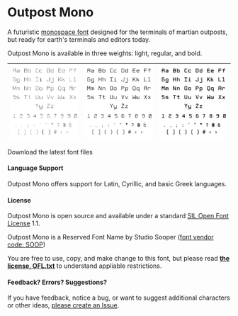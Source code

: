 # Outpost Mono

A futuristic [monospace font](https://en.wikipedia.org/wiki/Monospaced_font) designed for the terminals of martian outposts, but ready for earth's terminals and editors today.

Outpost Mono is available in three weights: light, regular, and bold.

| ![Preview of Outpost Mono Light](docs/om-light-ex.png) | ![Preview of Outpost Mono Regular](docs/om-regular-ex.png) | ![Preview of Outpost Mono Bold](docs/om-bold-ex.png) |
| -------------------------- | -------------------------- | -------------------------- |

Download the latest font files

#### Language Support

Outpost Mono offers support for Latin, Cyrillic, and basic Greek languages.

#### License

Outpost Mono is open source and available under a standard [SIL Open Font License](https://openfontlicense.org) 1.1. 

Outpost Mono is a Reserved Font Name by Studio Sooper ([font vendor code: SOOP](https://learn.microsoft.com/en-us/typography/vendors/#s))

You are free to use, copy, and make change to this font, but please read **[the license, OFL.txt](OFL.txt)** to understand appliable restrictions.

#### Feedback? Errors? Suggestions? 

If you have feedback, notice a bug, or want to suggest additional characters or other ideas, [please create an Issue](https://github.com/ursooperduper/outpost-mono/issues).

